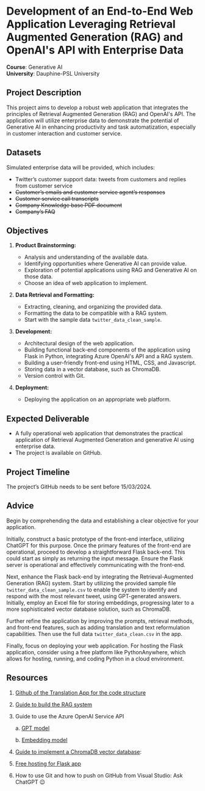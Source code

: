 # Development of an End-to-End Web Application Leveraging Retrieval Augmented Generation (RAG) and OpenAI's API with Enterprise Data

**Course**: Generative AI  
**University**: Dauphine-PSL University

## Project Description

This project aims to develop a robust web application that integrates the principles of Retrieval Augmented Generation (RAG) and OpenAI's API. The application will utilize enterprise data to demonstrate the potential of Generative AI in enhancing productivity and task automatization, especially in customer interaction and customer service.

## Datasets

Simulated enterprise data will be provided, which includes:
- Twitter’s customer support data: tweets from customers and replies from customer service
- ~~Customer’s emails and customer service agent’s responses~~
- ~~Customer service call transcripts~~
- ~~Company Knowledge base PDF document~~
- ~~Company’s FAQ~~

## Objectives

1. **Product Brainstorming:** 
   - Analysis and understanding of the available data. 
   - Identifying opportunities where Generative AI can provide value.
   - Exploration of potential applications using RAG and Generative AI on those data.
   - Choose an idea of web application to implement.

2. **Data Retrieval and Formatting:**
   - Extracting, cleaning, and organizing the provided data.
   - Formatting the data to be compatible with a RAG system.
   - Start with the sample data `twitter_data_clean_sample`.

3. **Development:**
   - Architectural design of the web application.
   - Building functional back-end components of the application using Flask in Python, integrating Azure OpenAI's API and a RAG system.
   - Building a user-friendly front-end using HTML, CSS, and Javascript.
   - Storing data in a vector database, such as ChromaDB.
   - Version control with Git.

4. **Deployment:**
   - Deploying the application on an appropriate web platform.

## Expected Deliverable

- A fully operational web application that demonstrates the practical application of Retrieval Augmented Generation and generative AI using enterprise data.
- The project is available on GitHub.

## Project Timeline

The project’s GitHub needs to be sent before 15/03/2024.

## Advice

Begin by comprehending the data and establishing a clear objective for your application. 

Initially, construct a basic prototype of the front-end interface, utilizing ChatGPT for this purpose. 
Once the primary features of the front-end are operational, proceed to develop a straightforward Flask back-end. This could start as simply as returning the input message. Ensure the Flask server is operational and effectively communicating with the front-end.

Next, enhance the Flask back-end by integrating the Retrieval-Augmented Generation (RAG) system. Start by utilizing the provided sample file `twitter_data_clean_sample.csv` to enable the system to identify and respond with the most relevant tweet, using GPT-generated answers. Initially, employ an Excel file for storing embeddings, progressing later to a more sophisticated vector database solution, such as ChromaDB.

Further refine the application by improving the prompts, retrieval methods, and front-end features, such as adding translation and text reformulation capabilities. Then use the full data `twitter_data_clean.csv` in the app.

Finally, focus on deploying your web application. For hosting the Flask application, consider using a free platform like PythonAnywhere, which allows for hosting, running, and coding Python in a cloud environment. 

## Resources

1. [Github of the Translation App for the code structure](https://github.com/End2EndAI/travel-ai-translator)
2. [Guide to build the RAG system](https://platform.openai.com/docs/tutorials/web-qa-embeddings)
3. Guide to use the Azure OpenAI Service API
   
   a. [GPT model](https://learn.microsoft.com/en-us/azure/ai-services/openai/how-to/chatgpt?tabs=python&pivots=programming-language-chat-completions)
   
   b. [Embedding model](https://learn.microsoft.com/en-us/azure/ai-services/openai/how-to/embeddings?tabs=python)
5. [Guide to implement a ChromaDB vector database](https://docs.trychroma.com/getting-started): 
6. [Free hosting for Flask app](https://www.pythonanywhere.com)
7. How to use Git and how to push on GitHub from Visual Studio: Ask ChatGPT 😉
